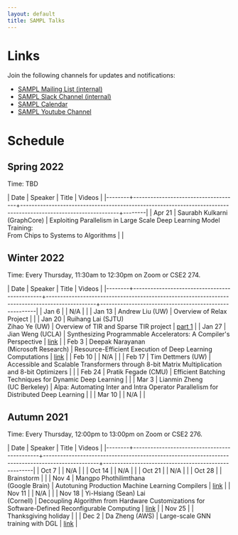 ```yaml
---
layout: default
title: SAMPL Talks
---
```


# Links

Join the following channels for updates and notifications:

- [SAMPL Mailing List (internal)](https://mailman.cs.washington.edu/mailman/admin/sampl)
- [SAMPL Slack Channel (internal)](https://uw-cse.slack.com/archives/C9DE9ES9Z)
- [SAMPL Calendar](https://calendar.google.com/calendar/embed?src=cs.washington.edu_ek1s98h0oj1b4b49m2t69f5peo%40group.calendar.google.com&ctz=America%2FLos_Angeles)
- [SAMPL Youtube Channel](https://www.youtube.com/channel/UCYZ98EiUAI-KkBSyuml155Q)


# Schedule

## Spring 2022

Time: TBD

| Date   | Speaker                             | Title                                                                                                          | Videos |
|--------+-------------------------------------+----------------------------------------------------------------------------------------------------------------+--------|
| Apr 21 | Saurabh Kulkarni <br /> (GraphCore) | Exploiting Parallelism in Large Scale Deep Learning Model Training: <br /> From Chips to Systems to Algorithms |        |

## Winter 2022

Time: Every Thursday, 11:30am to 12:30pm on Zoom or CSE2 274.

| Date   | Speaker                                      | Title                                                                                         | Videos                                                |
|--------+----------------------------------------------+-----------------------------------------------------------------------------------------------+-------------------------------------------------------|
| Jan 6  |                                              | N/A                                                                                           |                                                       |
| Jan 13 | Andrew Liu (UW)                              | Overview of Relax Project                                                                     |                                                       |
| Jan 20 | Ruihang Lai (SJTU) <br /> Zihao Ye (UW)      | Overview of TIR and Sparse TIR project                                                        | [part 1](https://www.youtube.com/watch?v=jlMKaHepIuc) |
| Jan 27 | Jian Weng (UCLA)                             | Synthesizing Programmable Accelerators: A Compiler's Perspective                              | [link](https://www.youtube.com/watch?v=BknJWw-oCW0)   |
| Feb 3  | Deepak Narayanan <br /> (Microsoft Research) | Resource-Efficient Execution of Deep Learning Computations                                    | [link](https://www.youtube.com/watch?v=XfKLYV6X4FE)   |
| Feb 10 |                                              | N/A                                                                                           |                                                       |
| Feb 17 | Tim Dettmers (UW)                            | Accessible and Scalable Transformers through 8-bit Matrix Multiplication and 8-bit Optimizers |                                                       |
| Feb 24 | Pratik Fegade (CMU)                          | Efficient Batching Techniques for Dynamic Deep Learning                                       |                                                       |
| Mar 3  | Lianmin Zheng <br /> (UC Berkeley)           | Alpa: Automating Inter and Intra Operator Parallelism for Distributed Deep Learning           |                                                       |
| Mar 10 |                                              | N/A                                                                                           |                                                       |

## Autumn 2021

Time: Every Thursday, 12:00pm to 13:00pm on Zoom or CSE2 276. 

| Date   | Speaker                                     | Title                                                                                           | Videos                                              |
|--------+---------------------------------------------+-------------------------------------------------------------------------------------------------+-----------------------------------------------------|
| Oct 7  |                                             | N/A                                                                                             |                                                     |
| Oct 14 |                                             | N/A                                                                                             |                                                     |
| Oct 21 |                                             | N/A                                                                                             |                                                     |
| Oct 28 |                                             | Brainstorm                                                                                      |                                                     |
| Nov 4  | Mangpo Phothilimthana <br /> (Google Brain) | Autotuning Production Machine Learning Compilers                                                | [link](https://www.youtube.com/watch?v=esD_zvAf49I) |
| Nov 11 |                                             | N/A                                                                                             |                                                     |
| Nov 18 | Yi-Hsiang (Sean) Lai <br /> (Cornell)       | Decoupling Algorithm from Hardware Customizations for Software-Defined Reconfigurable Computing | [link](https://www.youtube.com/watch?v=6F7cQN5pmbs) |
| Nov 25 |                                             | Thanksgiving holiday                                                                            |                                                     |
| Dec 2  | Da Zheng (AWS)                              | Large-scale GNN training with DGL                                                               | [link](https://www.youtube.com/watch?v=4AhrQcoIZJ0) |
